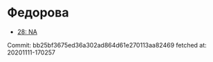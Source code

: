 # Федорова
- [28: NA](28.md)

Commit: bb25bf3675ed36a302ad864d61e270113aa82469
 fetched at: 20201111-170257

